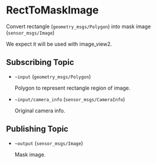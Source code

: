 # RectToMaskImage
Convert rectangle (`geometry_msgs/Polygon`) into mask image (`sensor_msgs/Image`)

We expect it will be used with image_view2.

## Subscribing Topic
* `~input` (`geometry_msgs/Polygon`)

  Polygon to represent rectangle region of image.
* `~input/camera_info` (`sensor_msgs/CameraInfo`)

  Original camera info.

## Publishing Topic
* `~output` (`sensor_msgs/Image`)

  Mask image.
